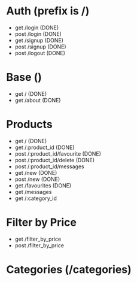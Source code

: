 # Auth (prefix is /)
- get /login (DONE)
- post /login (DONE)
- get /signup (DONE)
- post /signup (DONE)
- post /logout (DONE)

# Base ()
- get / (DONE)
- get /about (DONE)

# Products
- get /                           (DONE)
- get /:product_id                (DONE)
- post /:product_id/favourite     (DONE)
- post /:product_id/delete        (DONE)
- post /:product_id/messages
- get /new                        (DONE)
- post /new                       (DONE)
- get /favourites                 (DONE)
- get /messages
- get /:category_id

# Filter by Price
- get /filter_by_price
- post /filter_by_price



# Categories (/categories)


